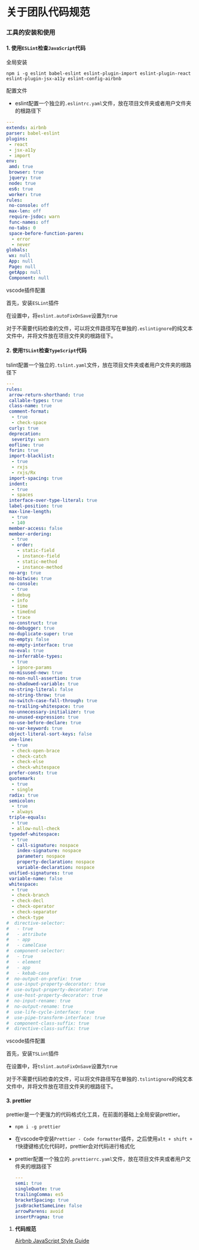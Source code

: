 # 关于团队代码规范

### 工具的安装和使用

#### 1. 使用`ESLint`检查`JavaScript`代码

全局安装

`npm i -g eslint babel-eslint eslint-plugin-import eslint-plugin-react eslint-plugin-jsx-a11y eslint-config-airbnb`

配置文件
- eslint配置一个独立的`.eslintrc.yaml`文件，放在项目文件夹或者用户文件夹的根路径下

```yaml
---
extends: airbnb
parser: babel-eslint
plugins:
 - react
 - jsx-a11y
 - import
env:
 amd: true
 browser: true
 jquery: true
 node: true
 es6: true
 worker: true
rules:
 no-console: off
 max-len: off
 require-jsdoc: warn
 func-names: off
 no-tabs: 0
 space-before-function-paren:
  - error
  - never
globals:
 wx: null
 App: null
 Page: null
 getApp: null
 Component: null
```

vscode插件配置

   首先，安装`ESLint`插件

   在设置中，将`eslint.autoFixOnSave`设置为`true`

 对于不需要代码检查的文件，可以将文件路径写在单独的`.eslintignore`的纯文本文件中，并将文件放在项目文件夹的根路径下。

#### 2. 使用`TSLint`检查`TypeScript`代码

tslint配置一个独立的`.tslint.yaml`文件，放在项目文件夹或者用户文件夹的根路径下

   ```yaml
   ---
   rules:
    arrow-return-shorthand: true
    callable-types: true
    class-name: true
    comment-format:
     - true
     - check-space
    curly: true
    deprecation:
     severity: warn
    eofline: true
    forin: true
    import-blacklist:
     - true
     - rxjs
     - rxjs/Rx
    import-spacing: true
    indent:
     - true
     - spaces
    interface-over-type-literal: true
    label-position: true
    max-line-length:
     - true
     - 140
    member-access: false
    member-ordering:
     - true
     - order:
       - static-field
       - instance-field
       - static-method
       - instance-method
    no-arg: true
    no-bitwise: true
    no-console:
     - true
     - debug
     - info
     - time
     - timeEnd
     - trace
    no-construct: true
    no-debugger: true
    no-duplicate-super: true
    no-empty: false
    no-empty-interface: true
    no-eval: true
    no-inferrable-types:
     - true
     - ignore-params
    no-misused-new: true
    no-non-null-assertion: true
    no-shadowed-variable: true
    no-string-literal: false
    no-string-throw: true
    no-switch-case-fall-through: true
    no-trailing-whitespace: true
    no-unnecessary-initializer: true
    no-unused-expression: true
    no-use-before-declare: true
    no-var-keyword: true
    object-literal-sort-keys: false
    one-line:
     - true
     - check-open-brace
     - check-catch
     - check-else
     - check-whitespace
    prefer-const: true
    quotemark:
     - true
     - single
    radix: true
    semicolon:
     - true
     - always
    triple-equals:
     - true
     - allow-null-check
    typedef-whitespace:
     - true
     - call-signature: nospace
       index-signature: nospace
       parameter: nospace
       property-declaration: nospace
       variable-declaration: nospace
    unified-signatures: true
    variable-name: false
    whitespace:
     - true
     - check-branch
     - check-decl
     - check-operator
     - check-separator
     - check-type
   #  directive-selector:
   #   - true
   #   - attribute
   #   - app
   #   - camelCase
   #  component-selector:
   #   - true
   #   - element
   #   - app
   #   - kebab-case
   #  no-output-on-prefix: true
   #  use-input-property-decorator: true
   #  use-output-property-decorator: true
   #  use-host-property-decorator: true
   #  no-input-rename: true
   #  no-output-rename: true
   #  use-life-cycle-interface: true
   #  use-pipe-transform-interface: true
   #  component-class-suffix: true
   #  directive-class-suffix: true
   ```

   vscode插件配置

   首先，安装`TSLint`插件

   在设置中，将`tslint.autoFixOnSave`设置为`true`

   对于不需要代码检查的文件，可以将文件路径写在单独的`.tslintignore`的纯文本文件中，并将文件放在项目文件夹的根路径下。

#### 3. prettier

prettier是一个更强力的代码格式化工具，在前面的基础上全局安装prettier。

- `npm i -g prettier`

- 在vscode中安装`Prettier - Code formatter`插件，之后使用`alt + shift + f`快捷键格式化代码时，prettier会对代码进行格式化

- prettier配置一个独立的`.prettierrc.yaml`文件，放在项目文件夹或者用户文件夹的根路径下

  ```yaml
  ---
  semi: true
  singleQuote: true
  trailingComma: es5
  bracketSpacing: true
  jsxBracketSameLine: false
  arrowParens: avoid
  insertPragma: true
  ```

1. **代码规范**

      [Airbnb JavaScript Style Guide](https://github.com/yuche/javascript)

